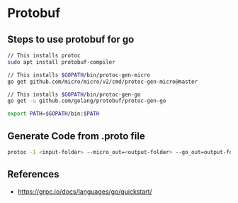 # Protobuf

## Steps to use protobuf for go

```bash
// This installs protoc
sudo apt install protobuf-compiler

// This installs $GOPATH/bin/protoc-gen-micro
go get github.com/micro/micro/v2/cmd/protoc-gen-micro@master

// This installs $GOPATH/bin/protoc-gen-go
go get -u github.com/golang/protobuf/protoc-gen-go

export PATH=$GOPATH/bin:$PATH
```

## Generate Code from .proto file

```bash
protoc -I <input-folder> --micro_out=<output-folder> --go_out=output-folder>  <proto file name>
```

## References

* <https://grpc.io/docs/languages/go/quickstart/>
